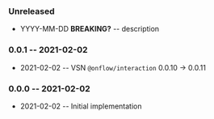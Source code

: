 ### Unreleased

- YYYY-MM-DD **BREAKING?** -- description

### 0.0.1 -- 2021-02-02

- 2021-02-02 -- VSN `@onflow/interaction` 0.0.10 -> 0.0.11

### 0.0.0 -- 2021-02-02

- 2021-02-02 -- Initial implementation
